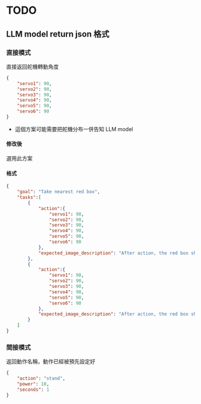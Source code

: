 <!--
 * @Author: hibana2077 hibana2077@gmail.com
 * @Date: 2024-06-01 17:49:33
 * @LastEditors: hibana2077 hibana2077@gmail.com
 * @LastEditTime: 2024-06-01 18:28:33
 * @FilePath: \llm-robotic-control\todo\index.md
 * @Description: 这是默认设置,请设置`customMade`, 打开koroFileHeader查看配置 进行设置: https://github.com/OBKoro1/koro1FileHeader/wiki/%E9%85%8D%E7%BD%AE
-->
# TODO

## LLM model return json 格式

### 直接模式

直接返回舵機轉動角度

```json
{
    "servo1": 90,
    "servo2": 90,
    "servo3": 90,
    "servo4": 90,
    "servo5": 90,
    "servo6": 90
}
```

- 這個方案可能需要把舵機分布一併告知 LLM model

#### 修改後

選用此方案

#### 格式

```json
{
    "goal": "Take nearest red box",
    "tasks":[
        {
            "action":{
                "servo1": 90,
                "servo2": 90,
                "servo3": 90,
                "servo4": 90,
                "servo5": 90,
                "servo6": 90
            },
            "expected_image_description": "After action, the red box should be lifted 20 cm above the table with the gripper centered over the box."
        },
        {
            "action":{
                "servo1": 90,
                "servo2": 90,
                "servo3": 90,
                "servo4": 90,
                "servo5": 90,
                "servo6": 90
            },
            "expected_image_description": "After action, the red box should be placed gently on the marked area on the right side of the table without tilting."
        }
    ]
}
```

### 間接模式

返回動作名稱，動作已經被預先設定好

```json
{
    "action": "stand",
    "power": 10,
    "seconds": 1
}
```